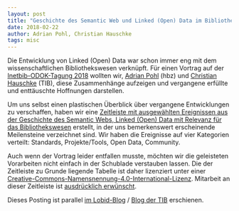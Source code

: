 ```yaml
---
layout: post
title: "Geschichte des Semantic Web und Linked (Open) Data im Bibliothekswesen – eine Zeitleiste"
date: 2018-02-22
author: Adrian Pohl, Christian Hauschke
tags: misc
---
```


Die Entwicklung von Linked (Open) Data war schon immer eng mit dem wissenschaftlichen Bibliothekswesen verknüpft. Für einen Vortrag auf der [Inetbib-ODOK-Tagung 2018](https://www.inetbib.de/inetbib18-do/) wollten wir, [Adrian Pohl](http://lobid.org/team/ap) (hbz) und [Christian Hauschke](https://vivo.tib.eu/fis/display/n0000-0003-2499-7741) (TIB), diese Zusammenhänge aufzeigen und vergangene erfüllte und enttäuschte Hoffnungen darstellen.

Um uns selbst einen plastischen Überblick über vergangene Entwicklungen zu verschaffen, haben wir eine [Zeitleiste mit ausgewählten Ereignissen aus der Geschichte des Semantic Webs, Linked (Open) Data mit Relevanz für das Bibliothekswesen](https://tinyurl.com/lodlam-zeitleiste) erstellt, in der uns bemerkenswert erscheinende Meilensteine verzeichnet sind. Wir haben die Ereignisse auf vier Kategorien verteilt: Standards, Projekte/Tools, Open Data, Community. 

Auch wenn der Vortrag leider entfallen musste, möchten wir die geleisteten Vorarbeiten nicht einfach in der Schublade verstauben lassen. Die der Zeitleiste zu Grunde liegende Tabelle ist daher lizenziert unter einer <a rel="license" href="http://creativecommons.org/licenses/by/4.0/">Creative-Commons-Namensnennung-4.0-International-Lizenz</a>. Mitarbeit an dieser Zeitleiste ist [ausdrücklich erwünscht](https://docs.google.com/spreadsheets/d/1jskswhsv20PithoDZqIw8QSjw_KdYS_HGDfVVx-CemI/edit?usp=sharing).

Dieses Posting ist parallel [im Lobid-Blog](http://blog.lobid.org/2018/02/22/lodbib-zeitleiste.html) / [Blog der TIB](https://blogs.tib.eu/wp/tib/2018/02/22/geschichte-des-semantic-web-linked-open-data-im-bibliothekswesen-eine-zeitleiste) erschienen.
